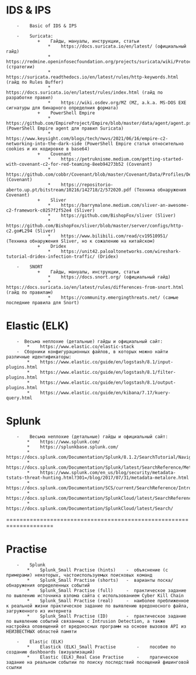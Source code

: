 #    IDS & IPS
        -    Basic of IDS & IPS
        
        -    Suricata:
                +    Гайды, мануалы, инструкции, статьи
                    *    https://docs.suricata.io/en/latest/ (официальный гайд)                    
                    *    https://redmine.openinfosecfoundation.org/projects/suricata/wiki/Protocol_Anomalies_Detection (стратегии)
                    *    https://suricata.readthedocs.io/en/latest/rules/http-keywords.html (гайд по Rules Buffer)
                    *    https://docs.suricata.io/en/latest/rules/index.html (гайд по разработке правил)
                    *    https://wiki.osdev.org/MZ (MZ, a.k.a. MS-DOS EXE сигнатуры для бинарного определния формата)
                +    PowerShell Empire
                    *    https://github.com/EmpireProject/Empire/blob/master/data/agent/agent.ps1#L78 (PowerShell Empire agent для правил Suricata)
                    *    https://www.keysight.com/blogs/tech/nwvs/2021/06/16/empire-c2-networking-into-the-dark-side (PowerShell Empire статья относительно cookies и их кодировке в base64)
                +    Covenant            
                    *    https://petruknisme.medium.com/getting-started-with-covenant-c2-for-red-teaming-8eeb94273b52 (Covenant)
                    *    https://github.com/cobbr/Covenant/blob/master/Covenant/Data/Profiles/DefaultHttpProfile.yaml#L35 (Covenant)
                    *    https://repositorio-aberto.up.pt/bitstream/10216/142718/2/572020.pdf (Техника обнаружения Covenant)
                +    Sliver            
                    *    https://barrymalone.medium.com/sliver-an-awesome-c2-framework-c0257f2f52e4 (Sliver)
                    *    https://github.com/BishopFox/sliver (Sliver)
                    *    https://github.com/BishopFox/sliver/blob/master/server/configs/http-c2.go#L294 (Sliver)
                    *    https://www.bilibili.com/read/cv19510951/ (Техника обнаружения Sliver, но к сожалению на китайском)
                +    Dridex            
                    *    https://unit42.paloaltonetworks.com/wireshark-tutorial-dridex-infection-traffic/ (Dridex)

        -    SNORT
                +    Гайды, мануалы, инструкции, статьи
                    *    https://docs.snort.org/ (официальный гайд)
                    *    https://docs.suricata.io/en/latest/rules/differences-from-snort.html (гайд по правилам)
                    *    https://community.emergingthreats.net/ (самые последние правила для Snort)
                    
#    Elastic (ELK)
        -  Весьма неплохие (детальные) гайды и официальный сайт:
            *    https://www.elastic.co/elastic-stack  
        -  Сборники конфигурационных файлов, в которых можно найти различные идентификаторы:
            *    https://www.elastic.co/guide/en/logstash/8.1/input-plugins.html
            *    https://www.elastic.co/guide/en/logstash/8.1/filter-plugins.html
            *    https://www.elastic.co/guide/en/logstash/8.1/output-plugins.html
            *    https://www.elastic.co/guide/en/kibana/7.17/kuery-query.html

#    Splunk
        -    Весьма неплохие (детальные) гайды и официальный сайт:
            *    https://www.splunk.com/
            *    https://splunkbase.splunk.com/
            *    https://docs.splunk.com/Documentation/Splunk/8.1.2/SearchTutorial/NavigatingSplunk
            *    https://docs.splunk.com/Documentation/Splunk/latest/SearchReference/Metadata
            *    https://www.splunk.com/en_us/blog/security/metadata-tstats-threat-hunting.html?301=/blog/2017/07/31/metadata-metalore.html
            *    https://docs.splunk.com/Documentation/SCS/current/SearchReference/Introduction
            *    https://docs.splunk.com/Documentation/SplunkCloud/latest/SearchReference/
            *    https://docs.splunk.com/Documentation/SplunkCloud/latest/Search/

====================================================================
#    Practise
        -    Splunk
            *    Splunk_Small Practise (hints)    -  объяснение (с примерами) некоторых, частоиспользуемых поисковых команд
            *    Splunk_Small Practise (shorts)   -  варианты поска/обнаружения определенных событий
            *    Splunk_Small Practise (full)     -  практическое задание по вывлению источника взлома сайта с использованием Cyber Kill Chain
            *    Splunk_Small Practise (real)     -  наиболее преближенное к реальной жизни практическое задание по выявлению вредоносного файла, загруженного из интернета
            *    Splunk_Small Practise (ID)       -  практическое задание по выявлению событий связанных с Intrusion Detection, а также настройка оповещений от вредоносных программ на основе вызовов API из НЕИЗВЕСТНЫХ областей памяти

        -    Elastic (ELK)
            *    Elastick (ELK)_Small Practise        -    пособие по созданию dashboards (визуализаций)
            *    Elastic (ELK)_Real Case Practise     -    пратическое задание на реальном событии по поиску последствий посещений фишинговой ссылки
